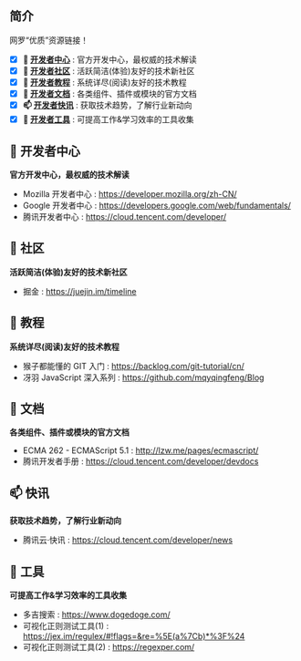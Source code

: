 ## 简介

网罗“优质”资源链接！

- [x] **🏡 [开发者中心](#开发者中心)** : 官方开发中心，最权威的技术解读
- [x] **🎉 [开发者社区](#社区)** : 活跃简洁(体验)友好的技术新社区
- [x] **📐 [开发者教程](#教程)** : 系统详尽(阅读)友好的技术教程
- [x] **📰 [开发者文档](#文档)** : 各类组件、插件或模块的官方文档
- [x] **📫 [开发者快讯](#快讯)** : 获取技术趋势，了解行业新动向
- [x] **🚀 [开发者工具](#工具)** : 可提高工作&学习效率的工具收集

## 🏡 开发者中心

**官方开发中心，最权威的技术解读**

- Mozilla 开发者中心 : https://developer.mozilla.org/zh-CN/
- Google 开发者中心 : https://developers.google.com/web/fundamentals/
- 腾讯开发者中心 : https://cloud.tencent.com/developer/

## 🎉 社区

**活跃简洁(体验)友好的技术新社区**

- 掘金 : https://juejin.im/timeline

## 📐 教程

**系统详尽(阅读)友好的技术教程**

- 猴子都能懂的 GIT 入门 : https://backlog.com/git-tutorial/cn/
- 冴羽 JavaScript 深入系列 : https://github.com/mqyqingfeng/Blog

## 📰 文档

**各类组件、插件或模块的官方文档**

- ECMA 262 - ECMAScript 5.1 : http://lzw.me/pages/ecmascript/
- 腾讯开发者手册 : https://cloud.tencent.com/developer/devdocs

## 📫 快讯

**获取技术趋势，了解行业新动向**

- 腾讯云·快讯 : https://cloud.tencent.com/developer/news

## 🚀 工具

**可提高工作&学习效率的工具收集**

- 多吉搜索 : https://www.dogedoge.com/
- 可视化正则测试工具(1) : https://jex.im/regulex/#!flags=&re=%5E(a%7Cb)*%3F%24
- 可视化正则测试工具(2) : https://regexper.com/
